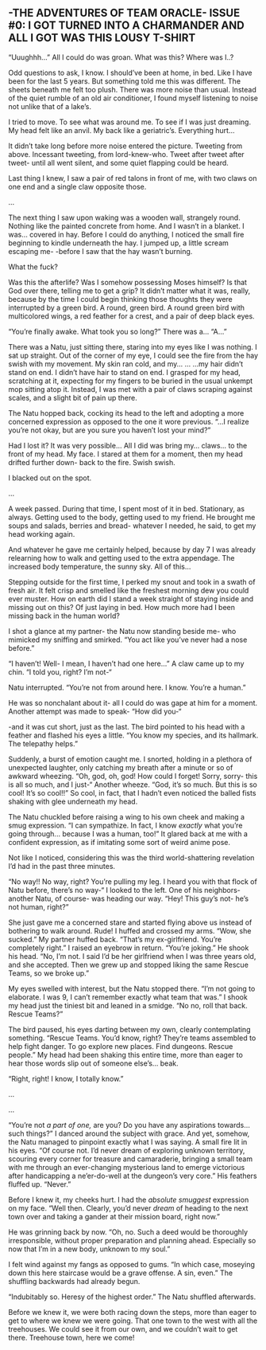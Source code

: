 -THE ADVENTURES OF TEAM ORACLE-
ISSUE #0: I GOT TURNED INTO A CHARMANDER AND ALL I GOT WAS THIS LOUSY T-SHIRT
----------
“Uuughhh…”
All I could do was groan. What was this? Where was I..?

Odd questions to ask, I know. I should’ve been at home, in bed. Like I have been for the last 5 years.
But something told me this was different.
The sheets beneath me felt too plush. There was more noise than usual. Instead of the quiet rumble of an old air conditioner, I found myself listening to noise not unlike that of a lake’s. 

I tried to move. To see what was around me. To see if I was just dreaming.
My head felt like an anvil. My back like a geriatric’s. Everything hurt…

It didn’t take long before more noise entered the picture. Tweeting from above. Incessant tweeting, from lord-knew-who. Tweet after tweet after tweet- until all went silent, and some quiet flapping could be heard.

Last thing I knew, I saw a pair of red talons in front of me, with two claws on one end and a single claw opposite those.

…

The next thing I saw upon waking was a wooden wall, strangely round. Nothing like the painted concrete from home.
And I wasn’t in a blanket. I was… covered in hay.
Before I could do anything, I noticed the small fire beginning to kindle underneath the hay. I jumped up, a little scream escaping me-
-before I saw that the hay wasn’t burning.

What the fuck?

Was this the afterlife? Was I somehow possessing Moses himself? Is that God over there, telling me to get a grip?
It didn’t matter what it was, really, because by the time I could begin thinking those thoughts they were interrupted by a green bird.
A round, green bird.
A round green bird with multicolored wings, a red feather for a crest, and a pair of deep black eyes.

“You’re finally awake. What took you so long?”
There was a…
“A…”

There was a Natu, just sitting there, staring into my eyes like I was nothing.
I sat up straight. Out of the corner of my eye, I could see the fire from the hay swish with my movement. My skin ran cold, and my…
…
…my hair didn’t stand on end.
I didn’t have hair to stand on end.
I grasped for my head, scratching at it, expecting for my fingers to be buried in the usual unkempt mop sitting atop it. Instead, I was met with a pair of claws scraping against scales, and a slight bit of pain up there.

The Natu hopped back, cocking its head to the left and adopting a more concerned expression as opposed to the one it wore previous. “…I realize you’re not okay, but are you sure you haven’t lost your mind?”

Had I lost it? It was very possible…
All I did was bring my… claws… to the front of my head. My face. I stared at them for a moment, then my head drifted further down- back to the fire.
Swish swish.

I blacked out on the spot.

…

A week passed. During that time, I spent most of it in bed. Stationary, as always. Getting used to the body, getting used to my friend. He brought me soups and salads, berries and bread- whatever I needed, he said, to get my head working again.

And whatever he gave me certainly helped, because by day 7 I was already relearning how to walk and getting used to the extra appendage. The increased body temperature, the sunny sky. All of this…

Stepping outside for the first time, I perked my snout and took in a swath of fresh air. It felt crisp and smelled like the freshest morning dew you could ever muster. How on earth did I stand a week straight of staying inside and missing out on this? Of just laying in bed. How much more had I been missing back in the human world?

I shot a glance at my partner- the Natu now standing beside me- who mimicked my sniffing and smirked. “You act like you’ve never had a nose before.”

“I haven’t! Well- I mean, I haven’t had one here…”
A claw came up to my chin. “I told you, right? I’m not-“

Natu interrupted. “You’re not from around here. I know. You’re a human.”

He was so nonchalant about it- all I could do was gape at him for a moment. Another attempt was made to speak- “How did you-“

-and it was cut short, just as the last. The bird pointed to his head with a feather and flashed his eyes a little. “You know my species, and its hallmark. The telepathy helps.”

Suddenly, a burst of emotion caught me. I snorted, holding in a plethora of unexpected laughter, only catching my breath after a minute or so of awkward wheezing. “Oh, god, oh, god! How could I forget! Sorry, sorry- this is all so much, and I just-“
Another wheeze.
“God, it’s so much. But this is so cool! It’s so cool!!”
So cool, in fact, that I hadn’t even noticed the balled fists shaking with glee underneath my head.

The Natu chuckled before raising a wing to his own cheek and making a smug expression. “I can sympathize. In fact, I know _exactly_ what you’re going through... because I was a human, too!”
It glared back at me with a confident expression, as if imitating some sort of weird anime pose. 

Not like I noticed, considering this was the third world-shattering revelation I’d had in the past three minutes.

“No way!! No way, right? You’re pulling my leg. I heard you with that flock of Natu before, there’s no way-“
I looked to the left. One of his neighbors- another Natu, of course- was heading our way. “Hey! This guy’s not- he’s not human, right?”

She just gave me a concerned stare and started flying above us instead of bothering to walk around. Rude!
I huffed and crossed my arms. “Wow, she sucked.”
My partner huffed back. “That’s my ex-girlfriend. You’re completely right.”
I raised an eyebrow in return. “You’re joking.”
He shook his head. “No, I’m not. I said I’d be her girlfriend when I was three years old, and she accepted. Then we grew up and stopped liking the same Rescue Teams, so we broke up.”

My eyes swelled with interest, but the Natu stopped there. “I’m not going to elaborate. I was 9, I can’t remember exactly what team that was.”
I shook my head just the tiniest bit and leaned in a smidge. “No no, roll that back. Rescue Teams?”

The bird paused, his eyes darting between my own, clearly contemplating something. “Rescue Teams. You’d know, right? They’re teams assembled to help fight danger. To go explore new places. Find dungeons. Rescue people.”
My head had been shaking this entire time, more than eager to hear those words slip out of someone else’s… beak.

“Right, right! I know, I totally know.”

…


…

“You’re not _a part of one,_ are you? Do you have any aspirations towards… such things?” I danced around the subject with grace.
And yet, somehow, the Natu managed to pinpoint exactly what I was saying. A small fire lit in his eyes. “Of course not. I’d never dream of exploring unknown territory, scouring every corner for treasure and camaraderie, bringing a small team with me through an ever-changing mysterious land to emerge victorious after handicapping a ne’er-do-well at the dungeon’s very core.”
His feathers fluffed up. “Never.”

Before I knew it, my cheeks hurt. I had the _absolute smuggest_ expression on my face. “Well then. Clearly, you’d never _dream_ of heading to the next town over and taking a gander at their mission board, right now.”

He was grinning back by now. “Oh, no. Such a deed would be thoroughly irresponsible, without proper preparation and planning ahead. Especially so now that I’m in a new body, unknown to my soul.”

I felt wind against my fangs as opposed to gums. “In which case, moseying down this here staircase would be a grave offense. A sin, even.”
The shuffling backwards had already begun.

“Indubitably so. Heresy of the highest order.”
The Natu shuffled afterwards.


Before we knew it, we were both racing down the steps, more than eager to get to where we knew we were going. That one town to the west with all the treehouses. We could see it from our own, and we couldn’t wait to get there. Treehouse town, here we come!
